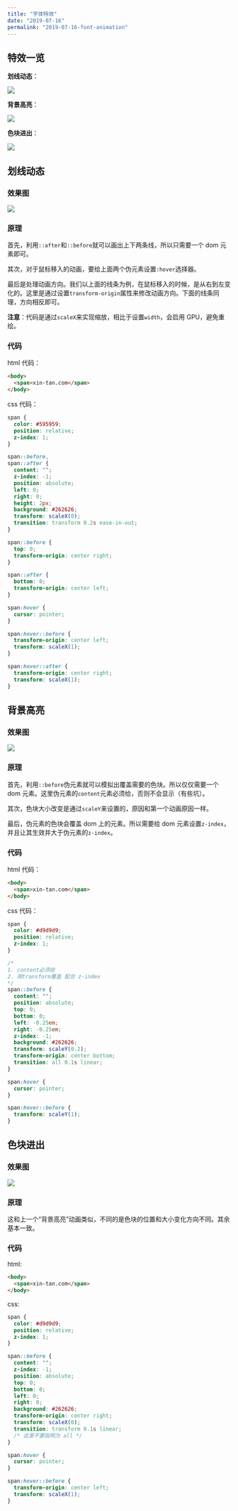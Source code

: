```yaml
---
title: "字体特效"
date: "2019-07-16"
permalink: "2019-07-16-font-animation"
---
```


## 特效一览

**划线动态**：

![](https://static.godbmw.com/img/2019-07-16-font-animation/bars.gif)

**背景高亮**：

![](https://static.godbmw.com/img/2019-07-16-font-animation/highlight.gif)

**色块进出**：

![](https://static.godbmw.com/img/2019-07-16-font-animation/in-out.gif)

## 划线动态

### 效果图

![](https://static.godbmw.com/img/2019-07-16-font-animation/bars.gif)

### 原理

首先，利用`::after`和`::before`就可以画出上下两条线，所以只需要一个 dom 元素即可。

其次，对于鼠标移入的动画，要给上面两个伪元素设置`:hover`选择器。

最后是处理动画方向。我们以上面的线条为例，在鼠标移入的时候，是从右到左变化的。这里是通过设置`transform-origin`属性来修改动画方向。下面的线条同理，方向相反即可。

**注意**：代码是通过`scaleX`来实现缩放，相比于设置`width`，会启用 GPU，避免重绘。

### 代码

html 代码：

```html
<body>
  <span>xin-tan.com</span>
</body>
```

css 代码：

```css
span {
  color: #595959;
  position: relative;
  z-index: 1;
}

span::before,
span::after {
  content: "";
  z-index: -1;
  position: absolute;
  left: 0;
  right: 0;
  height: 2px;
  background: #262626;
  transform: scaleX(0);
  transition: transform 0.2s ease-in-out;
}

span::before {
  top: 0;
  transform-origin: center right;
}

span::after {
  bottom: 0;
  transform-origin: center left;
}

span:hover {
  cursor: pointer;
}

span:hover::before {
  transform-origin: center left;
  transform: scaleX(1);
}

span:hover::after {
  transform-origin: center right;
  transform: scaleX(1);
}
```

## 背景高亮

### 效果图

![](https://static.godbmw.com/img/2019-07-16-font-animation/highlight.gif)

### 原理

首先，利用`::before`伪元素就可以模拟出覆盖需要的色块。所以仅仅需要一个 dom 元素。这里伪元素的`content`元素必须给，否则不会显示（有些坑）。

其次，色块大小改变是通过`scaleY`来设置的，原因和第一个动画原因一样。

最后，伪元素的色块会覆盖 dom 上的元素。所以需要给 dom 元素设置`z-index`，并且让其生效并大于伪元素的`z-index`。

### 代码

html 代码：

```html
<body>
  <span>xin-tan.com</span>
</body>
```

css 代码：

```css
span {
  color: #d9d9d9;
  position: relative;
  z-index: 1;
}

/* 
1. content必须给
2. 用transform覆盖 配合 z-index
*/
span::before {
  content: "";
  position: absolute;
  top: 0;
  bottom: 0;
  left: -0.25em;
  right: -0.25em;
  z-index: -1;
  background: #262626;
  transform: scaleY(0.2);
  transform-origin: center bottom;
  transition: all 0.1s linear;
}

span:hover {
  cursor: pointer;
}

span:hover::before {
  transform: scaleY(1);
}
```

## 色块进出

### 效果图

![](https://static.godbmw.com/img/2019-07-16-font-animation/in-out.gif)

### 原理

这和上一个“背景高亮”动画类似，不同的是色块的位置和大小变化方向不同。其余基本一致。

### 代码

html:

```html
<body>
  <span>xin-tan.com</span>
</body>
```

css:

```css
span {
  color: #d9d9d9;
  position: relative;
  z-index: 1;
}

span::before {
  content: "";
  z-index: -1;
  position: absolute;
  top: 0;
  bottom: 0;
  left: 0;
  right: 0;
  background: #262626;
  transform-origin: center right;
  transform: scaleX(0);
  transition: transform 0.1s linear;
  /* 这里不要指明为 all */
}

span:hover {
  cursor: pointer;
}

span:hover::before {
  transform-origin: center left;
  transform: scaleX(1);
}
```
